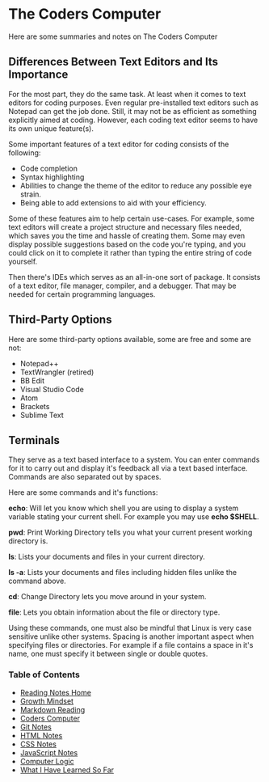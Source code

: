 # The Coders Computer
Here are some summaries and notes on The Coders Computer

## Differences Between Text Editors and Its Importance
For the most part, they do the same task.  At least when it comes to text editors for coding purposes.  Even regular pre-installed text editors such as Notepad can get the job done. Still, it may not be as efficient as something explicitly aimed at coding.  However, each coding text editor seems to have its own unique feature(s).

Some important features of a text editor for coding consists of the following:
* Code completion
* Syntax highlighting
* Abilities to change the theme of the editor to reduce any possible eye strain.
* Being able to add extensions to aid with your efficiency.

Some of these features aim to help certain use-cases.  For example, some text editors will create a project structure and necessary files needed, which saves you the time and hassle of creating them.  Some may even display possible suggestions based on the code you're typing, and you could click on it to complete it rather than typing the entire string of code yourself.

Then there's IDEs which serves as an all-in-one sort of package.  It consists of a text editor, file manager, compiler, and a debugger.  That may be needed for certain programming languages.

## Third-Party Options
Here are some third-party options available, some are free and some are not:
* Notepad++
* TextWrangler (retired)
* BB  Edit
* Visual Studio Code
* Atom
* Brackets
* Sublime Text

## Terminals
They serve as a text based interface to a system.  You can enter commands for it to carry out and display it's feedback all via a text based interface.  Commands are also separated out by spaces.

Here are some commands and it's functions:

**echo**: Will let you know which shell you are using to display a system variable stating your current shell.  For example you may use **echo $SHELL**.  

**pwd**: Print Working Directory tells you what your current present working directory is.

**ls**: Lists your documents and files in your current directory.

**ls -a**: Lists your documents and files including hidden files unlike the command above.

**cd**: Change Directory lets you move around in your system.

**file**: Lets you obtain information about the file or directory type.

Using these commands, one must also be mindful that Linux is very case sensitive unlike other systems.  Spacing is another important aspect when specifying files or directories.  For example if a file contains a space in it's name, one must specify it between single or double quotes.

### Table of Contents
* [Reading Notes Home](README.md)
* [Growth Mindset](growth_mindset.md)
* [Markdown Reading](markdown.md)
* [Coders Computer](coders_computer.md)
* [Git Notes](git_notes.md)
* [HTML Notes](html_notes.md)
* [CSS Notes](cssnotes.md)
* [JavaScript Notes](javascript_notes.md)
* [Computer Logic](computer_logic.md)
* [What I Have Learned So Far](learned_so_far.md)